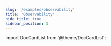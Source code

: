 ```yaml
---
slug: '/examples/observability'
title: 'Observability'
hide_title: true
sidebar_position: 3
---
```


import DocCardList from '@theme/DocCardList';

<DocCardList />

